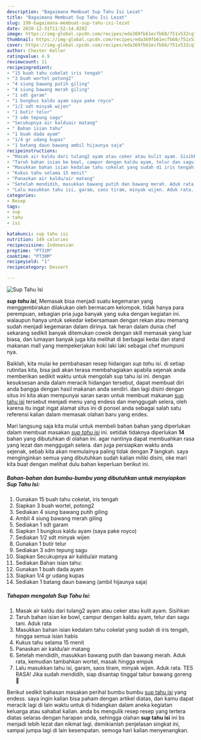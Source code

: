 ```yaml
---
description: "Bagaimana Membuat Sup Tahu Isi Lezat"
title: "Bagaimana Membuat Sup Tahu Isi Lezat"
slug: 199-bagaimana-membuat-sup-tahu-isi-lezat
date: 2020-12-31T11:52:14.020Z
image: https://img-global.cpcdn.com/recipes/eda369fb61ecfb68/751x532cq70/sup-tahu-isi-foto-resep-utama.jpg
thumbnail: https://img-global.cpcdn.com/recipes/eda369fb61ecfb68/751x532cq70/sup-tahu-isi-foto-resep-utama.jpg
cover: https://img-global.cpcdn.com/recipes/eda369fb61ecfb68/751x532cq70/sup-tahu-isi-foto-resep-utama.jpg
author: Chester Keller
ratingvalue: 4.9
reviewcount: 11
recipeingredient:
- "15 buah tahu cokelat iris tengah"
- "3 buah wortel potong2"
- "4 siung bawang putih giling"
- "4 siung bawang merah giling"
- "1 sdt garam"
- "1 bungkus kaldu ayam saya pake royco"
- "1/2 sdt minyak wijen"
- "1 butir telur"
- "3 sdm tepung sagu"
- "Secukupnya air kalduair matang"
- " Bahan isian tahu"
- "1 buah dada ayam"
- "1/4 gr udang kupas"
- "1 batang daun bawang ambil hijaunya saja"
recipeinstructions:
- "Masak air kaldu dari tulang2 ayam atau ceker atau kulit ayam. Sisihkan"
- "Taruh bahan isian ke bowl, campur dengan kaldu ayam, telur dan sagu tani. Aduk rata"
- "Masukkan bahan isian kedalam tahu cokelat yang sudah di iris tengah, hingga semua isian habis"
- "Kukus tahu selama 15 menit"
- "Panaskan air kaldu/air matang"
- "Setelah mendidih, masukkan bawang putih dan bawang merah. Aduk rata, kemudian tambahkan wortel, masak hingga empuk"
- "Lalu masukkan tahu isi, garam, saos tiram, minyak wijen. Aduk rata. TES RASA! Jika sudah mendidih, siap disantap tinggal tabur bawang goreng 🤤"
categories:
- Resep
tags:
- sup
- tahu
- isi

katakunci: sup tahu isi 
nutrition: 149 calories
recipecuisine: Indonesian
preptime: "PT31M"
cooktime: "PT30M"
recipeyield: "1"
recipecategory: Dessert

---
```



![Sup Tahu Isi](https://img-global.cpcdn.com/recipes/eda369fb61ecfb68/751x532cq70/sup-tahu-isi-foto-resep-utama.jpg)

<b><i>sup tahu isi</i></b>, Memasak bisa menjadi suatu kegemaran yang menggembirakan dilakukan oleh bermacam kelompok. tidak hanya para perempuan, sebagian pria juga banyak yang suka dengan kegiatan ini. walaupun hanya untuk sekedar kebersamaan dengan rekan atau memang sudah menjadi kegemaran dalam dirinya. tak heran dalam dunia chef sekarang sedikit banyak ditemukan cowok dengan skill memasak yang luar biasa, dan lumayan banyak juga kita melihat di berbagai kedai dan stand makanan mall yang mempekerjakan koki laki laki sebagai chef mumpuni nya.

Baiklah, kita mulai ke pembahasan resep hidangan <i>sup tahu isi</i>. di setiap rutinitas kita, bisa jadi akan terasa membahagiakan apabila sejenak anda memberikan sedikit waktu untuk mengolah sup tahu isi ini. dengan kesuksesan anda dalam meracik hidangan tersebut, dapat membuat diri anda bangga dengan hasil makanan anda sendiri. dan lagi disini dengan situs ini kita akan mempunyai saran saran untuk membuat makanan <u>sup tahu isi</u> tersebut menjadi menu yang endess dan menggugah selera, oleh karena itu ingat ingat alamat situs ini di ponsel anda sebagai salah satu referensi kalian dalam memasak olahan baru yang endes.




Mari langsung saja kita mulai untuk membeli bahan bahan yang diperlukan dalam membuat masakan <u><i>sup tahu isi</i></u> ini. setidak tidaknya diperlukan <b>14</b> bahan yang dibutuhkan di olahan ini. agar nantinya dapat membuahkan rasa yang lezat dan menggugah selera. dan juga persiapkan waktu anda sejenak, sebab kita akan memulainya paling tidak dengan <b>7</b> langkah. saya menginginkan semua yang dibutuhkan sudah kalian miliki disini, oke mari kita buat dengan melihat dulu bahan keperluan berikut ini.

<!--inarticleads1-->

##### Bahan-bahan dan bumbu-bumbu yang dibutuhkan untuk menyiapkan Sup Tahu Isi:

1. Gunakan 15 buah tahu cokelat, iris tengah
1. Siapkan 3 buah wortel, potong2
1. Sediakan 4 siung bawang putih giling
1. Ambil 4 siung bawang merah giling
1. Sediakan 1 sdt garam
1. Siapkan 1 bungkus kaldu ayam (saya pake royco)
1. Sediakan 1/2 sdt minyak wijen
1. Gunakan 1 butir telur
1. Sediakan 3 sdm tepung sagu
1. Siapkan Secukupnya air kaldu/air matang
1. Sediakan  Bahan isian tahu:
1. Gunakan 1 buah dada ayam
1. Siapkan 1/4 gr udang kupas
1. Sediakan 1 batang daun bawang (ambil hijaunya saja)




<!--inarticleads2-->

##### Tahapan mengolah Sup Tahu Isi:

1. Masak air kaldu dari tulang2 ayam atau ceker atau kulit ayam. Sisihkan
1. Taruh bahan isian ke bowl, campur dengan kaldu ayam, telur dan sagu tani. Aduk rata
1. Masukkan bahan isian kedalam tahu cokelat yang sudah di iris tengah, hingga semua isian habis
1. Kukus tahu selama 15 menit
1. Panaskan air kaldu/air matang
1. Setelah mendidih, masukkan bawang putih dan bawang merah. Aduk rata, kemudian tambahkan wortel, masak hingga empuk
1. Lalu masukkan tahu isi, garam, saos tiram, minyak wijen. Aduk rata. TES RASA! Jika sudah mendidih, siap disantap tinggal tabur bawang goreng 🤤




Berikut sedikit bahasan masakan perihal bumbu bumbu <u>sup tahu isi</u> yang endess. saya ingin kalian bisa paham dengan artikel diatas, dan kamu dapat meracik lagi di lain waktu untuk di hidangkan dalam aneka kegiatan keluarga atau sahabat kalian. anda bs mengulik resep resep yang tertera diatas selaras dengan harapan anda, sehingga olahan <b>sup tahu isi</b> ini bs menjadi lebih lezat dan nikmat lagi. demikianlah penjelasan singkat ini, sampai jumpa lagi di lain kesempatan. semoga hari kalian menyenangkan.
